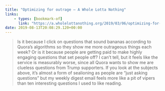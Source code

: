 ```yaml
---
title: "Optimizing for outrage – A Whole Lotta Nothing"
links:
    - types: [bookmark-of]
      link: "https://a.wholelottanothing.org/2019/03/06/optimizing-for-outrage/"
date: 2019-08-13T20:08:29.120+00:00
---
```


> Is it because I click on questions that sound bananas according to Quora’s algorithms so they show me more outrageous things each week? Or is it because people are getting paid to make highly engaging questions that set people off? I can’t tell, but it feels like the service is measurably worse, since all Quora wants to show me are clueless questions from Trump supporters. If you look at the subjects above, it’s almost a form of sealioning as people are “just asking questions” but my weekly digest email feels more like a pit of vipers than ten interesting questions I used to like reading.